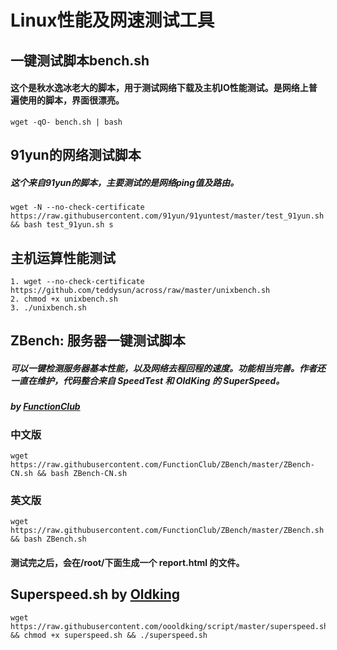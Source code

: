 # Linux性能及网速测试工具
## 一键测试脚本bench.sh
#### 这个是秋水逸冰老大的脚本，用于测试网络下载及主机IO性能测试。是网络上普遍使用的脚本，界面很漂亮。
```
wget -qO- bench.sh | bash
```

## 91yun的网络测试脚本
##### 这个来自91yun的脚本，主要测试的是网络ping值及路由。
```
wget -N --no-check-certificate https://raw.githubusercontent.com/91yun/91yuntest/master/test_91yun.sh && bash test_91yun.sh s
```
## 主机运算性能测试
```
1. wget --no-check-certificate https://github.com/teddysun/across/raw/master/unixbench.sh
2. chmod +x unixbench.sh
3. ./unixbench.sh
```
## ZBench: 服务器一键测试脚本
##### 可以一键检测服务器基本性能，以及网络去程回程的速度。功能相当完善。作者还一直在维护，代码整合来自 SpeedTest 和 OldKing 的 SuperSpeed。
##### by [FunctionClub](https://github.com/FunctionClub/ZBench)
### 中文版
```
wget https://raw.githubusercontent.com/FunctionClub/ZBench/master/ZBench-CN.sh && bash ZBench-CN.sh
```
### 英文版
```
wget https://raw.githubusercontent.com/FunctionClub/ZBench/master/ZBench.sh && bash ZBench.sh
```
#### 测试完之后，会在/root/下面生成一个 report.html 的文件。

## Superspeed.sh by [Oldking](https://github.com/oooldking/script)

```
wget https://raw.githubusercontent.com/oooldking/script/master/superspeed.sh && chmod +x superspeed.sh && ./superspeed.sh
```

